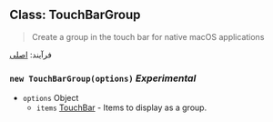 ## Class: TouchBarGroup

> Create a group in the touch bar for native macOS applications

فرآیند: [اصلی](../tutorial/quick-start.md#main-process)

### `new TouchBarGroup(options)` *Experimental*

* `options` Object 
  * `items` [TouchBar](touch-bar.md) - Items to display as a group.
